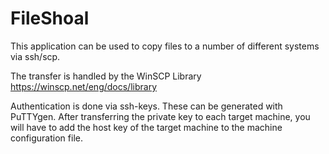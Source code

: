 # FileShoal
This application can be used to copy files to a number of different systems via ssh/scp.

The transfer is handled by the WinSCP Library https://winscp.net/eng/docs/library

Authentication is done via ssh-keys. These can be generated with PuTTYgen. After transferring the private key to each target machine, you will have to add the host key of the target machine to the machine configuration file.
